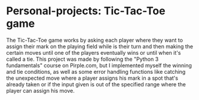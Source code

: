 # Personal-projects: Tic-Tac-Toe game
The Tic-Tac-Toe game works by asking each player where they want to assign their mark on the playing field while is their turn and then making the certain moves until one of the players eventually wins or until when it's called a tie.
This project was made by following the "Python 3 fundamentals" course on Pirple.com, but I implemented myself the winning and tie conditions, as well as some error handling functions like catching the unexpected move where a player assigns his mark in a spot that's already taken or if the input given is out of the specified range where the player can assign his move.
